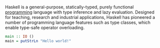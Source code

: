 ---
---

Haskell is a general-purpose, statically-typed, purely functional [programming](/tags/programming) language with type inference and lazy evaluation. Designed for teaching, research and industrial applications, Haskell has pioneered a number of programming language features such as type classes, which enable type-safe operator overloading.

```haskell
main :: IO ()
main = putStrLn "Hello world!"
```
